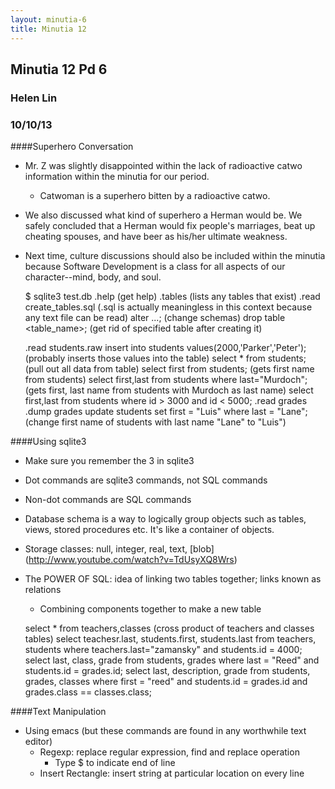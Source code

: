 ```yaml
---
layout: minutia-6
title: Minutia 12
---
```


## Minutia 12 Pd 6
### Helen Lin
### 10/10/13

####Superhero Conversation
* Mr. Z was slightly disappointed within the lack of radioactive catwo information within the minutia for our period.
	* Catwoman is a superhero bitten by a radioactive catwo.
* We also discussed what kind of superhero a Herman would be. We safely concluded that a Herman would fix people's marriages, beat up cheating spouses, and have beer as his/her ultimate weakness.
* Next time, culture discussions should also be included within the minutia because Software Development is a class for all aspects of our character--mind, body, and soul.


    $ sqlite3 test.db
    .help (get help)
    .tables (lists any tables that exist)
    .read create_tables.sql (.sql is actually meaningless in this context because any text file can be read)
    alter ...; (change schemas)
    drop table <table_name>; (get rid of specified table after creating it)


    .read students.raw
    insert into students values(2000,'Parker','Peter'); (probably inserts those values into the table)
    select * from students; (pull out all data from table)
    select first from students; (gets first name from students)
    select first,last from students where last="Murdoch"; (gets first, last name from students with Murdoch as last name)
    select first,last from students where id > 3000 and id < 5000;
    .read grades
    .dump grades
    update students set first = "Luis" where last = "Lane"; (change first name of students with last name "Lane" to "Luis")


####Using sqlite3
* Make sure you remember the 3 in sqlite3
* Dot commands are sqlite3 commands, not SQL commands
* Non-dot commands are SQL commands
* Database schema is a way to logically group objects such as tables, views, stored procedures etc. It's like a container of objects.
* Storage classes: null, integer, real, text, [blob] (http://www.youtube.com/watch?v=TdUsyXQ8Wrs)
	
* The POWER OF SQL: idea of linking two tables together; links known as relations
	* Combining components together to make a new table


    select * from teachers,classes (cross product of teachers and classes tables)
    select teachesr.last, students.first, students.last from teachers, students where teachers.last="zamansky" and students.id = 4000;
    select last, class, grade from students, grades where last = "Reed" and students.id = grades.id;
    select last, description, grade from students, grades, classes where first = "reed" and students.id = grades.id and grades.class == classes.class;
	

####Text Manipulation
* Using emacs (but these commands are found in any worthwhile text editor)
	* Regexp: replace regular expression, find and replace operation
		* Type $ to indicate end of line
	* Insert Rectangle: insert string at particular location on every line
  
	
